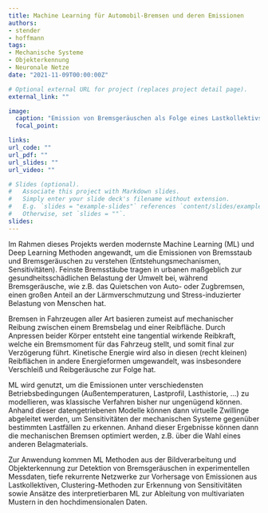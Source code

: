 ```yaml
---
title: Machine Learning für Automobil-Bremsen und deren Emissionen
authors:
- stender
- hoffmann
tags:
- Mechanische Systeme
- Objekterkennung
- Neuronale Netze
date: "2021-11-09T00:00:00Z"

# Optional external URL for project (replaces project detail page).
external_link: ""

image:
  caption: "Emission von Bremsgeräuschen als Folge eines Lastkollektivs und abbildung der multivariaten Zusammenhänge per tiefen rekurrenten neuronalen Netzwerken."
  focal_point:

links:
url_code: ""
url_pdf: ""
url_slides: ""
url_video: ""

# Slides (optional).
#   Associate this project with Markdown slides.
#   Simply enter your slide deck's filename without extension.
#   E.g. `slides = "example-slides"` references `content/slides/example-slides.md`.
#   Otherwise, set `slides = ""`.
slides:
---
```


Im Rahmen dieses Projekts werden modernste Machine Learning (ML) und Deep Learning Methoden angewandt, um die Emissionen von Bremsstaub und Bremsgeräuschen zu verstehen (Entstehungsmechanismen, Sensitivitäten). Feinste Bremsstäube tragen in urbanen maßgeblich zur gesundheitsschädlichen Belastung der Umwelt bei, während Bremsgeräusche, wie z.B. das Quietschen von Auto- oder Zugbremsen, einen großen Anteil an der Lärmverschmutzung und Stress-induzierter Belastung von Menschen hat.

Bremsen in Fahrzeugen aller Art basieren zumeist auf mechanischer Reibung zwischen einem Bremsbelag und einer Reibfläche. Durch Anpressen beider Körper entsteht eine tangential wirkende Reibkraft, welche ein Bremsmoment für das Fahrzeug stellt, und somit final zur Verzögerung führt. Kinetische Energie wird also in diesen (recht kleinen) Reibflächen in andere Energieformen umgewandelt, was insbesondere Verschleiß und Reibgeräusche zur Folge hat.

ML wird genutzt, um die Emissionen unter verschiedensten Betriebsbedingungen (Außentemperaturen, Lastprofil, Lasthistorie, ...) zu modellieren, was klassische Verfahren bisher nur ungenügend können. Anhand dieser datengetriebenen Modelle können dann virtuelle Zwillinge abgeleitet werden, um Sensitivitäten der mechanischen Systeme gegenüber bestimmten Lastfällen zu erkennen. Anhand dieser Ergebnisse können dann die mechanischen Bremsen optimiert werden, z.B. über die Wahl eines anderen Belagmaterials.

Zur Anwendung kommen ML Methoden aus der Bildverarbeitung und Objekterkennung zur Detektion von Bremsgeräuschen in experimentellen Messdaten, tiefe rekurrente Netzwerke zur Vorhersage von Emissionen aus Lastkollektiven, Clustering-Methoden zur Erkennung von Sensitivitäten sowie Ansätze des interpretierbaren ML zur Ableitung von multivariaten Mustern in den hochdimensionalen Daten.
